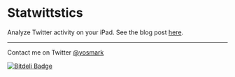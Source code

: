 Statwittstics
=============

Analyze Twitter activity on your iPad. See the blog post [here](http://yoshikee.tumblr.com/post/74520631355/statwittstics-a-data-analysis-journey).

------

Contact me on Twitter [@yosmark](http://twitter.com/yosmark)


[![Bitdeli Badge](https://d2weczhvl823v0.cloudfront.net/ElDeveloper/statwittstics/trend.png)](https://bitdeli.com/free "Bitdeli Badge")

